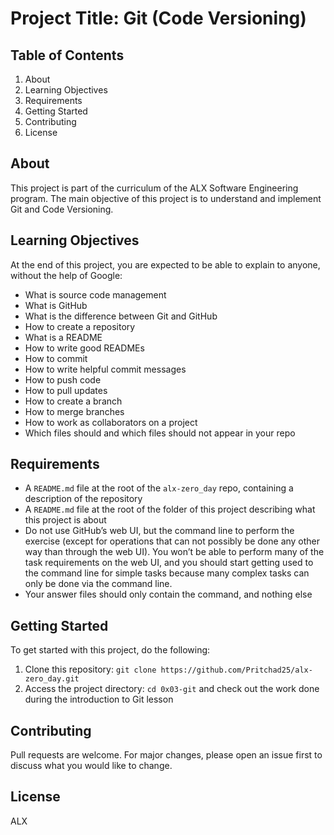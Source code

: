 # Project Title: Git (Code Versioning)

## Table of Contents
1. About
2. Learning Objectives
3. Requirements
4. Getting Started
5. Contributing
6. License

## About <a name="about"></a>
This project is part of the curriculum of the ALX Software Engineering program. The main objective of this project is to understand and implement Git and Code Versioning.

## Learning Objectives <a name="learning-objectives"></a>
At the end of this project, you are expected to be able to explain to anyone, without the help of Google:
- What is source code management
- What is GitHub
- What is the difference between Git and GitHub
- How to create a repository
- What is a README
- How to write good READMEs
- How to commit
- How to write helpful commit messages
- How to push code
- How to pull updates
- How to create a branch
- How to merge branches
- How to work as collaborators on a project
- Which files should and which files should not appear in your repo

## Requirements <a name="requirements"></a>
- A `README.md` file at the root of the  `alx-zero_day` repo, containing a description of the repository
- A `README.md` file at the root of the folder of this project describing what this project is about
- Do not use GitHub’s web UI, but the command line to perform the exercise (except for operations that can not possibly be done any other way than
through the web UI). You won’t be able to perform many of the task requirements on the web UI, and you should start getting used to the command line for simple tasks because many complex tasks can only be done via the command line.
- Your answer files should only contain the command, and nothing else

## Getting Started <a name="getting-started"></a>
To get started with this project, do the following:

1. Clone this repository: `git clone https://github.com/Pritchad25/alx-zero_day.git`
2. Access the project directory: `cd 0x03-git` and check out the work done during the introduction to Git lesson

## Contributing <a name="contributing"></a>
Pull requests are welcome. For major changes, please open an issue first to discuss what you would like to change.

## License <a name="license"></a>
ALX
